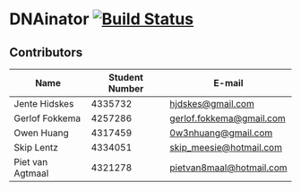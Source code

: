 # DNAinator [![Build Status](https://travis-ci.org/DNAinator/dnainator.svg?branch=master)](https://travis-ci.org/DNAinator/dnainator)

## Contributors

| Name             | Student Number | E-mail                    |
|------------------|----------------|---------------------------|
| Jente Hidskes    | 4335732        | hjdskes@gmail.com         |
| Gerlof Fokkema   | 4257286        | gerlof.fokkema@gmail.com  |
| Owen Huang       | 4317459        | 0w3nhuang@gmail.com       |
| Skip Lentz       | 4334051        | skip_meesie@hotmail.com   |
| Piet van Agtmaal | 4321278        | pietvan8maal@hotmail.com  |
